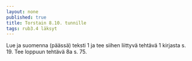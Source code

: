 ```yaml
---
layout: none
published: true
title: Torstain 8.10. tunnille
tags: rub3.4 läksyt
---
```

Lue ja suomenna (päässä) teksti 1 ja tee siihen liittyvä tehtävä 1 kirjasta s. 19. Tee loppuun tehtävä 8a s. 75.

